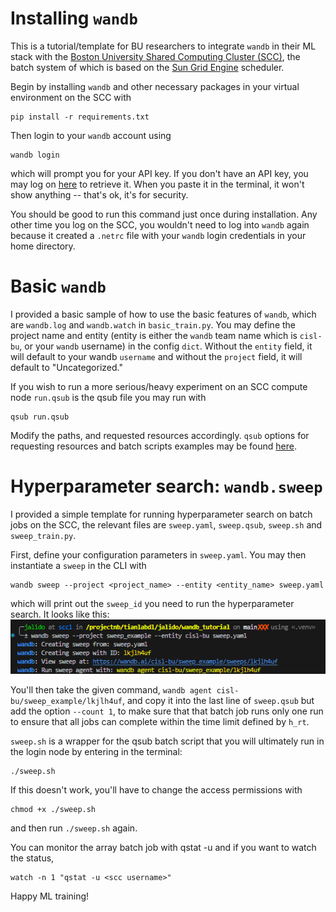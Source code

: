 # Installing `wandb`
This is a tutorial/template for BU researchers to integrate `wandb` in their ML stack with the [Boston University Shared Computing Cluster (SCC)](https://www.bu.edu/tech/support/research/computing-resources/scc/), the batch system of which is based on the [Sun Grid Engine](https://gridscheduler.sourceforge.net/) scheduler.

Begin by installing `wandb` and other necessary packages in your virtual environment on the SCC with 

```
pip install -r requirements.txt
```

Then login to your `wandb` account using
```
wandb login
```
which will prompt you for your API key. If you don't have an API key, you may log on [here](https://wandb.ai/authorize) to retrieve it. When you paste it in the terminal, it won't show anything -- that's ok, it's for security.

You should be good to run this command just once during installation. Any other time you log on the SCC, you wouldn't need to log into `wandb` again because it created a `.netrc` file with your `wandb` login credentials in your home directory.

# Basic `wandb`
I provided a basic sample of how to use the basic features of `wandb`, which are `wandb.log` and `wandb.watch` in `basic_train.py`. You may define the project name and entity (entity is either the `wandb` team name which is `cisl-bu`, or your `wandb` username) in the config `dict`.
Without the `entity` field, it will default to your wandb `username` and without the `project` field, it will default to "Uncategorized." 

If you wish to run a more serious/heavy experiment on an SCC compute node `run.qsub` is the qsub file you may run with 
```
qsub run.qsub
```
Modify the paths, and requested resources accordingly. `qsub` options for requesting resources and batch scripts examples may be found [here](https://www.bu.edu/tech/support/research/system-usage/running-jobs/submitting-jobs/).

# Hyperparameter search: `wandb.sweep`
I provided a simple template for running hyperparameter search on batch jobs on the SCC, the relevant files are `sweep.yaml`, `sweep.qsub`, `sweep.sh` and `sweep_train.py`. 

First, define your configuration parameters in `sweep.yaml`. You may then instantiate a `sweep` in the CLI with
```
wandb sweep --project <project_name> --entity <entity_name> sweep.yaml
```
which will print out the `sweep_id` you need to run the hyperparameter search. It looks like this:
![wandb sweep](assets/wandb_sweep.png)

You'll then take the given command, `wandb agent cisl-bu/sweep_example/lkjlh4uf`, and copy it into the last line of `sweep.qsub` but add the option `--count 1`, to make sure that that batch job runs only one run to ensure that all jobs can complete within the time limit defined by `h_rt`.

`sweep.sh` is a wrapper for the qsub batch script that you will ultimately run in the login node by entering in the terminal:
```
./sweep.sh
```

If this doesn't work, you'll have to change the access permissions with
```
chmod +x ./sweep.sh
```
and then run `./sweep.sh` again.

You can monitor the array batch job with qstat -u <scc username> and if you want to watch the status,
```
watch -n 1 "qstat -u <scc username>"
```

Happy ML training!

